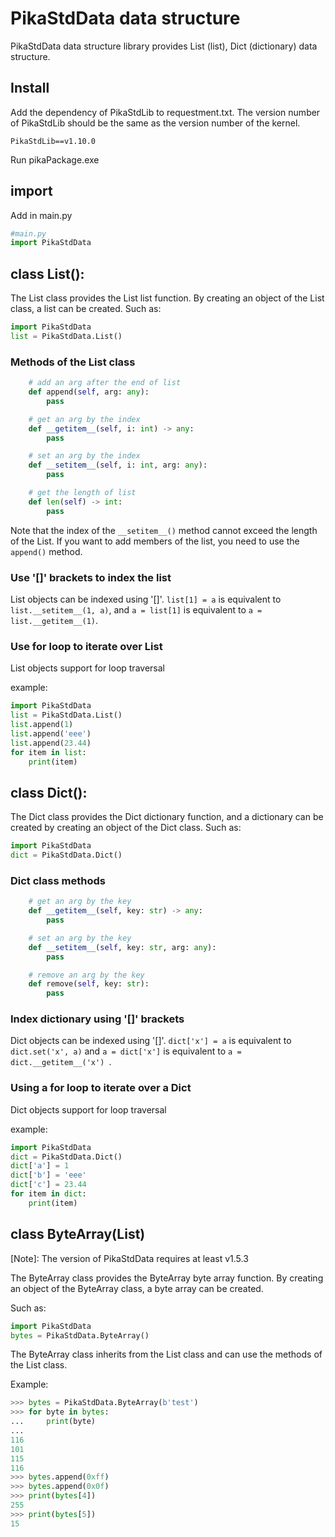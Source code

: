 # PikaStdData data structure

PikaStdData data structure library provides List (list), Dict (dictionary) data structure.

## Install

Add the dependency of PikaStdLib to requestment.txt. The version number of PikaStdLib should be the same as the version number of the kernel.
````
PikaStdLib==v1.10.0
````

Run pikaPackage.exe

## import
Add in main.py
````python
#main.py
import PikaStdData
````

## class List():

The List class provides the List list function. By creating an object of the List class, a list can be created.
Such as:
````python
import PikaStdData
list = PikaStdData.List()
````

### Methods of the List class

````python
    # add an arg after the end of list
    def append(self, arg: any):
        pass

    # get an arg by the index
    def __getitem__(self, i: int) -> any:
        pass

    # set an arg by the index
    def __setitem__(self, i: int, arg: any):
        pass

    # get the length of list
    def len(self) -> int:
        pass
````

Note that the index of the `__setitem__()` method cannot exceed the length of the List. If you want to add members of the list, you need to use the `append()` method.

### Use '[]' brackets to index the list

List objects can be indexed using '[]'. `list[1] = a` is equivalent to `list.__setitem__(1, a)`, and `a = list[1]` is equivalent to `a = list.__getitem__(1)`.

### Use for loop to iterate over List

List objects support for loop traversal

example:
````python
import PikaStdData
list = PikaStdData.List()
list.append(1)
list.append('eee')
list.append(23.44)
for item in list:
    print(item)

````

## class Dict():

The Dict class provides the Dict dictionary function, and a dictionary can be created by creating an object of the Dict class.
Such as:

````python
import PikaStdData
dict = PikaStdData.Dict()
````

### Dict class methods

````python
    # get an arg by the key
    def __getitem__(self, key: str) -> any:
        pass

    # set an arg by the key
    def __setitem__(self, key: str, arg: any):
        pass

    # remove an arg by the key
    def remove(self, key: str):
        pass
````

### Index dictionary using '[]' brackets

Dict objects can be indexed using '[]'. `dict['x'] = a` is equivalent to `dict.set('x', a)` and `a = dict['x']` is equivalent to `a = dict.__getitem__('x') `.

### Using a for loop to iterate over a Dict

Dict objects support for loop traversal

example:
````python
import PikaStdData
dict = PikaStdData.Dict()
dict['a'] = 1
dict['b'] = 'eee'
dict['c'] = 23.44
for item in dict:
    print(item)

````

## class ByteArray(List)

[Note]: The version of PikaStdData requires at least v1.5.3

The ByteArray class provides the ByteArray byte array function. By creating an object of the ByteArray class, a byte array can be created.

Such as:
````python
import PikaStdData
bytes = PikaStdData.ByteArray()
````

The ByteArray class inherits from the List class and can use the methods of the List class.

Example:
``` python
>>> bytes = PikaStdData.ByteArray(b'test')
>>> for byte in bytes:
...     print(byte)
...
116
101
115
116
>>> bytes.append(0xff)
>>> bytes.append(0x0f)
>>> print(bytes[4])
255
>>> print(bytes[5])
15
````
